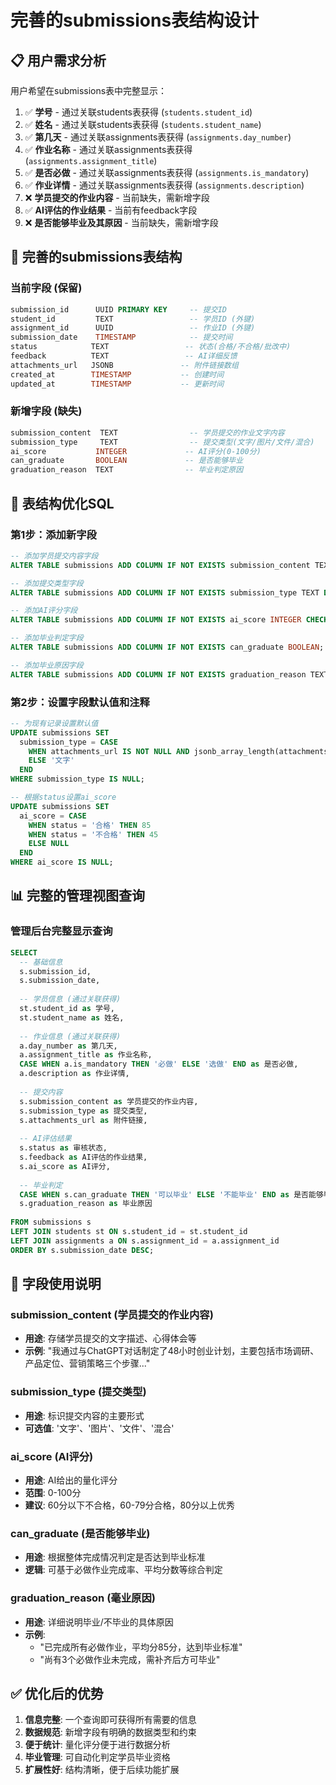 # 完善的submissions表结构设计

## 📋 用户需求分析

用户希望在submissions表中完整显示：
1. ✅ **学号** - 通过关联students表获得 (`students.student_id`)
2. ✅ **姓名** - 通过关联students表获得 (`students.student_name`)  
3. ✅ **第几天** - 通过关联assignments表获得 (`assignments.day_number`)
4. ✅ **作业名称** - 通过关联assignments表获得 (`assignments.assignment_title`)
5. ✅ **是否必做** - 通过关联assignments表获得 (`assignments.is_mandatory`)
6. ✅ **作业详情** - 通过关联assignments表获得 (`assignments.description`)
7. ❌ **学员提交的作业内容** - 当前缺失，需新增字段
8. ✅ **AI评估的作业结果** - 当前有feedback字段
9. ❌ **是否能够毕业及其原因** - 当前缺失，需新增字段

## 🎯 完善的submissions表结构

### 当前字段 (保留)
```sql
submission_id      UUID PRIMARY KEY     -- 提交ID
student_id         TEXT                 -- 学员ID (外键)
assignment_id      UUID                 -- 作业ID (外键)  
submission_date    TIMESTAMP            -- 提交时间
status            TEXT                 -- 状态(合格/不合格/批改中)
feedback          TEXT                 -- AI详细反馈
attachments_url   JSONB               -- 附件链接数组
created_at        TIMESTAMP           -- 创建时间
updated_at        TIMESTAMP           -- 更新时间
```

### 新增字段 (缺失)
```sql
submission_content  TEXT                -- 学员提交的作业文字内容
submission_type     TEXT                -- 提交类型(文字/图片/文件/混合)
ai_score           INTEGER             -- AI评分(0-100分)
can_graduate       BOOLEAN             -- 是否能够毕业
graduation_reason  TEXT                -- 毕业判定原因
```

## 🔧 表结构优化SQL

### 第1步：添加新字段
```sql
-- 添加学员提交内容字段
ALTER TABLE submissions ADD COLUMN IF NOT EXISTS submission_content TEXT;

-- 添加提交类型字段  
ALTER TABLE submissions ADD COLUMN IF NOT EXISTS submission_type TEXT DEFAULT '图片';

-- 添加AI评分字段
ALTER TABLE submissions ADD COLUMN IF NOT EXISTS ai_score INTEGER CHECK (ai_score >= 0 AND ai_score <= 100);

-- 添加毕业判定字段
ALTER TABLE submissions ADD COLUMN IF NOT EXISTS can_graduate BOOLEAN;

-- 添加毕业原因字段
ALTER TABLE submissions ADD COLUMN IF NOT EXISTS graduation_reason TEXT;
```

### 第2步：设置字段默认值和注释
```sql
-- 为现有记录设置默认值
UPDATE submissions SET 
  submission_type = CASE 
    WHEN attachments_url IS NOT NULL AND jsonb_array_length(attachments_url) > 0 THEN '图片'
    ELSE '文字'
  END
WHERE submission_type IS NULL;

-- 根据status设置ai_score
UPDATE submissions SET 
  ai_score = CASE 
    WHEN status = '合格' THEN 85
    WHEN status = '不合格' THEN 45  
    ELSE NULL
  END
WHERE ai_score IS NULL;
```

## 📊 完整的管理视图查询

### 管理后台完整显示查询
```sql
SELECT 
  -- 基础信息
  s.submission_id,
  s.submission_date,
  
  -- 学员信息 (通过关联获得)
  st.student_id as 学号,
  st.student_name as 姓名,
  
  -- 作业信息 (通过关联获得)  
  a.day_number as 第几天,
  a.assignment_title as 作业名称,
  CASE WHEN a.is_mandatory THEN '必做' ELSE '选做' END as 是否必做,
  a.description as 作业详情,
  
  -- 提交内容
  s.submission_content as 学员提交的作业内容,
  s.submission_type as 提交类型,
  s.attachments_url as 附件链接,
  
  -- AI评估结果
  s.status as 审核状态,
  s.feedback as AI评估的作业结果, 
  s.ai_score as AI评分,
  
  -- 毕业判定
  CASE WHEN s.can_graduate THEN '可以毕业' ELSE '不能毕业' END as 是否能够毕业,
  s.graduation_reason as 毕业原因
  
FROM submissions s
LEFT JOIN students st ON s.student_id = st.student_id
LEFT JOIN assignments a ON s.assignment_id = a.assignment_id
ORDER BY s.submission_date DESC;
```

## 🎯 字段使用说明

### submission_content (学员提交的作业内容)
- **用途**: 存储学员提交的文字描述、心得体会等
- **示例**: "我通过与ChatGPT对话制定了48小时创业计划，主要包括市场调研、产品定位、营销策略三个步骤..."

### submission_type (提交类型)
- **用途**: 标识提交内容的主要形式
- **可选值**: '文字'、'图片'、'文件'、'混合'

### ai_score (AI评分) 
- **用途**: AI给出的量化评分
- **范围**: 0-100分
- **建议**: 60分以下不合格，60-79分合格，80分以上优秀

### can_graduate (是否能够毕业)
- **用途**: 根据整体完成情况判定是否达到毕业标准
- **逻辑**: 可基于必做作业完成率、平均分数等综合判定

### graduation_reason (毫业原因)
- **用途**: 详细说明毕业/不毕业的具体原因
- **示例**: 
  - "已完成所有必做作业，平均分85分，达到毕业标准"
  - "尚有3个必做作业未完成，需补齐后方可毕业"

## ✅ 优化后的优势

1. **信息完整**: 一个查询即可获得所有需要的信息
2. **数据规范**: 新增字段有明确的数据类型和约束
3. **便于统计**: 量化评分便于进行数据分析
4. **毕业管理**: 可自动化判定学员毕业资格
5. **扩展性好**: 结构清晰，便于后续功能扩展
